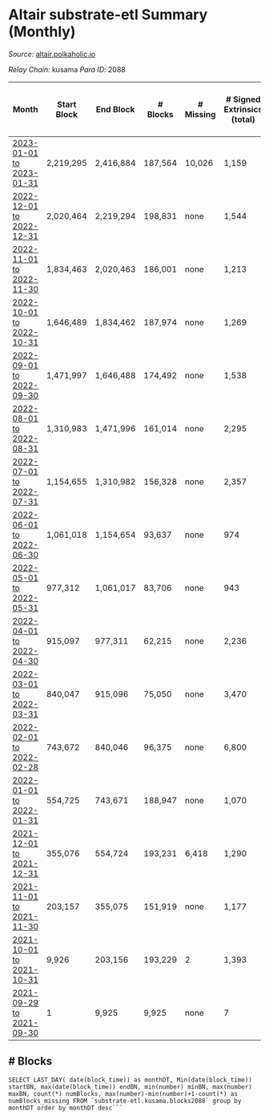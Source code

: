 # Altair substrate-etl Summary (Monthly)

_Source_: [altair.polkaholic.io](https://altair.polkaholic.io)

*Relay Chain*: kusama
*Para ID*: 2088



| Month | Start Block | End Block | # Blocks | # Missing | # Signed Extrinsics (total) | # Active Accounts (avg) | # Addresses with Balances (max) | Issues |
| ----- | ----------- | --------- | -------- | --------- | --------------------------- | ----------------------- | ------------------------------- | ------ |
| [2023-01-01 to 2023-01-31](/substrate-etl/kusama/2088-altair/2023-01-31.md) | 2,219,295 | 2,416,884 | 187,564 | 10,026 | 1,159 | 25 | 29,408 | - | 
| [2022-12-01 to 2022-12-31](/substrate-etl/kusama/2088-altair/2022-12-31.md) | 2,020,464 | 2,219,294 | 198,831 | none | 1,544 | 30 | 29,354 | - | 
| [2022-11-01 to 2022-11-30](/substrate-etl/kusama/2088-altair/2022-11-30.md) | 1,834,463 | 2,020,463 | 186,001 | none | 1,213 | 23 | 29,264 | - | 
| [2022-10-01 to 2022-10-31](/substrate-etl/kusama/2088-altair/2022-10-31.md) | 1,646,489 | 1,834,462 | 187,974 | none | 1,269 | 28 | 29,215 | - | 
| [2022-09-01 to 2022-09-30](/substrate-etl/kusama/2088-altair/2022-09-30.md) | 1,471,997 | 1,646,488 | 174,492 | none | 1,538 | 32 | 29,140 | - | 
| [2022-08-01 to 2022-08-31](/substrate-etl/kusama/2088-altair/2022-08-31.md) | 1,310,983 | 1,471,996 | 161,014 | none | 2,295 | 48 | 29,085 | - | 
| [2022-07-01 to 2022-07-31](/substrate-etl/kusama/2088-altair/2022-07-31.md) | 1,154,655 | 1,310,982 | 156,328 | none | 2,357 | 46 | 22,390 | - | 
| [2022-06-01 to 2022-06-30](/substrate-etl/kusama/2088-altair/2022-06-30.md) | 1,061,018 | 1,154,654 | 93,637 | none | 974 | 22 | 22,206 | - | 
| [2022-05-01 to 2022-05-31](/substrate-etl/kusama/2088-altair/2022-05-31.md) | 977,312 | 1,061,017 | 83,706 | none | 943 | 23 | 22,136 | - | 
| [2022-04-01 to 2022-04-30](/substrate-etl/kusama/2088-altair/2022-04-30.md) | 915,097 | 977,311 | 62,215 | none | 2,236 | 44 | 22,027 | - | 
| [2022-03-01 to 2022-03-31](/substrate-etl/kusama/2088-altair/2022-03-31.md) | 840,047 | 915,096 | 75,050 | none | 3,470 | 75 | 21,631 | - | 
| [2022-02-01 to 2022-02-28](/substrate-etl/kusama/2088-altair/2022-02-28.md) | 743,672 | 840,046 | 96,375 | none | 6,800 | 153 | 21,277 | - | 
| [2022-01-01 to 2022-01-31](/substrate-etl/kusama/2088-altair/2022-01-31.md) | 554,725 | 743,671 | 188,947 | none | 1,070 | 24 | 20,704 | - | 
| [2021-12-01 to 2021-12-31](/substrate-etl/kusama/2088-altair/2021-12-31.md) | 355,076 | 554,724 | 193,231 | 6,418 | 1,290 | 28 | 20,225 | - | 
| [2021-11-01 to 2021-11-30](/substrate-etl/kusama/2088-altair/2021-11-30.md) | 203,157 | 355,075 | 151,919 | none | 1,177 | 25 | 17,251 | - | 
| [2021-10-01 to 2021-10-31](/substrate-etl/kusama/2088-altair/2021-10-31.md) | 9,926 | 203,156 | 193,229 | 2 | 1,393 | 14 | 11,590 | - | 
| [2021-09-29 to 2021-09-30](/substrate-etl/kusama/2088-altair/2021-09-30.md) | 1 | 9,925 | 9,925 | none | 7 | 4 | 10 | - | 

## # Blocks
```
SELECT LAST_DAY( date(block_time)) as monthDT, Min(date(block_time)) startBN, max(date(block_time)) endBN, min(number) minBN, max(number) maxBN, count(*) numBlocks, max(number)-min(number)+1-count(*) as numBlocks_missing FROM `substrate-etl.kusama.blocks2088` group by monthDT order by monthDT desc```

